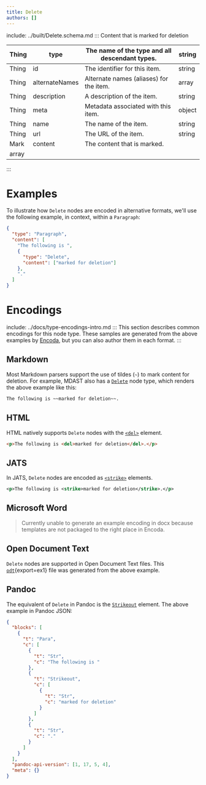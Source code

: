 ```yaml
---
title: Delete
authors: []
---
```


include: ../built/Delete.schema.md
:::
Content that is marked for deletion

| Thing | type           | The name of the type and all descendant types. | string |
| ----- | -------------- | ---------------------------------------------- | ------ |
| Thing | id             | The identifier for this item.                  | string |
| Thing | alternateNames | Alternate names (aliases) for the item.        | array  |
| Thing | description    | A description of the item.                     | string |
| Thing | meta           | Metadata associated with this item.            | object |
| Thing | name           | The name of the item.                          | string |
| Thing | url            | The URL of the item.                           | string |
| Mark  | content        | The content that is marked.                    |        |
| array |                |                                                |        |

:::

# Examples

To illustrate how `Delete` nodes are encoded in alternative formats, we'll use the following example, in context, within a `Paragraph`:

```json import=ex1
{
  "type": "Paragraph",
  "content": [
    "The following is ",
    {
      "type": "Delete",
      "content": ["marked for deletion"]
    },
    "."
  ]
}
```

# Encodings

include: ../docs/type-encodings-intro.md
:::
This section describes common encodings for this node type. These samples are generated from the above examples by [Encoda](https://stencila.github.io/encoda), but you can also author them in each format.
:::

## Markdown

Most Markdown parsers support the use of tildes (`~`) to mark content for deletion. For example, MDAST also has a [`Delete`](https://github.com/syntax-tree/mdast#delete) node type, which renders the above example like this:

```md export=ex1
The following is ~~marked for deletion~~.
```

## HTML

HTML natively supports `Delete` nodes with the [`<del>`](https://developer.mozilla.org/en-US/docs/Web/HTML/Element/del) element.

```html export=ex1
<p>The following is <del>marked for deletion</del>.</p>
```

## JATS

In JATS, `Delete` nodes are encoded as [`<strike>`](https://jats.nlm.nih.gov/archiving/tag-library/1.2/element/strike.html) elements.

```xml export=ex1 to=jats
<p>The following is <strike>marked for deletion</strike>.</p>

```

## Microsoft Word

> Currently unable to generate an example encoding in docx because templates are not packaged to the right place in Encoda.

## Open Document Text

`Delete` nodes are supported in Open Document Text files. This [`odt`](delete-ex1.out.odt){export=ex1} file was generated from the above example.

## Pandoc

The equivalent of `Delete` in Pandoc is the [`Strikeout`](https://github.com/jgm/pandoc-types/blob/1.17.5.4/Text/Pandoc/Definition.hs#L258) element. The above example in Pandoc JSON:

```json export=ex1 to=pandoc
{
  "blocks": [
    {
      "t": "Para",
      "c": [
        {
          "t": "Str",
          "c": "The following is "
        },
        {
          "t": "Strikeout",
          "c": [
            {
              "t": "Str",
              "c": "marked for deletion"
            }
          ]
        },
        {
          "t": "Str",
          "c": "."
        }
      ]
    }
  ],
  "pandoc-api-version": [1, 17, 5, 4],
  "meta": {}
}
```
